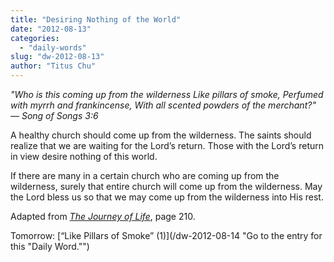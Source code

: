 ```yaml
---
title: "Desiring Nothing of the World"
date: "2012-08-13"
categories: 
  - "daily-words"
slug: "dw-2012-08-13"
author: "Titus Chu"
---
```


_"Who is this coming up from the wilderness Like pillars of smoke, Perfumed with myrrh and frankincense, With all scented powders of the merchant?"_ _— Song of Songs 3:6_

A healthy church should come up from the wilderness. The saints should realize that we are waiting for the Lord’s return. Those with the Lord’s return in view desire nothing of this world.

If there are many in a certain church who are coming up from the wilderness, surely that entire church will come up from the wilderness. May the Lord bless us so that we may come up from the wilderness into His rest.

Adapted from _[The Journey of Life](/book-journey "Go to the listing for this book.")_, page 210.

Tomorrow: [“Like Pillars of Smoke” (1)](/dw-2012-08-14 "Go to the entry for this "Daily Word."")

